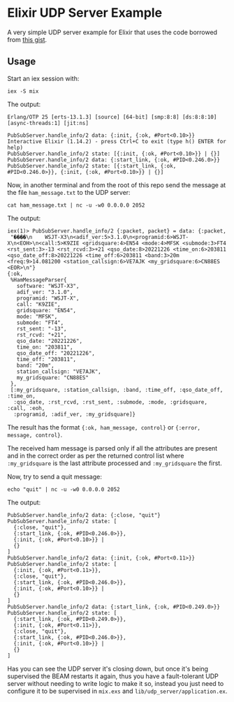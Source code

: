 # Elixir UDP Server Example

A very simple UDP server example for Elixir that uses the code borrowed from [this gist](https://gist.github.com/joshnuss/08603e11615ee0de65724be4d6335475).


## Usage

Start an iex session with:

```console
iex -S mix
```

The output:

```text
Erlang/OTP 25 [erts-13.1.3] [source] [64-bit] [smp:8:8] [ds:8:8:10] [async-threads:1] [jit:ns]

PubSubServer.handle_info/2 data: {:init, {:ok, #Port<0.10>}}
Interactive Elixir (1.14.2) - press Ctrl+C to exit (type h() ENTER for help)
PubSubServer.handle_info/2 state: [{:init, {:ok, #Port<0.10>}} | {}]
PubSubServer.handle_info/2 data: {:start_link, {:ok, #PID<0.246.0>}}
PubSubServer.handle_info/2 state: [{:start_link, {:ok, #PID<0.246.0>}}, {:init, {:ok, #Port<0.10>}} | {}]
```

Now, in another terminal and from the root of this repo send the message at the file `ham_message.txt` to the UDP server:

```console
cat ham_message.txt | nc -u -w0 0.0.0.0 2052
```

The output:

```text
iex(1)> PubSubServer.handle_info/2 {:packet, packet} = data: {:packet,
 "����\n    WSJT-X3\n<adif_ver:5>3.1.0\n<programid:6>WSJT-X\n<EOH>\n<call:5>K9ZIE <gridsquare:4>EN54 <mode:4>MFSK <submode:3>FT4 <rst_sent:3>-13 <rst_rcvd:3>+21 <qso_date:8>20221226 <time_on:6>203811 <qso_date_off:8>20221226 <time_off:6>203811 <band:3>20m <freq:9>14.081200 <station_callsign:6>VE7AJK <my_gridsquare:6>CN88ES <EOR>\n"}
{:ok,
 %HamMessageParser{
   software: "WSJT-X3",
   adif_ver: "3.1.0",
   programid: "WSJT-X",
   call: "K9ZIE",
   gridsquare: "EN54",
   mode: "MFSK",
   submode: "FT4",
   rst_sent: "-13",
   rst_rcvd: "+21",
   qso_date: "20221226",
   time_on: "203811",
   qso_date_off: "20221226",
   time_off: "203811",
   band: "20m",
   station_callsign: "VE7AJK",
   my_gridsquare: "CN88ES"
 },
 [:my_gridsquare, :station_callsign, :band, :time_off, :qso_date_off, :time_on,
  :qso_date, :rst_rcvd, :rst_sent, :submode, :mode, :gridsquare, :call, :eoh,
  :programid, :adif_ver, :my_gridsquare]}
```

The result has the format `{:ok, ham_message, control}` or `{:error, message, control}`. 

The received ham message is parsed only if all the attributes are present and in the correct order as per the returned control list where `:my_gridsquare` is the last attribute processed and `:my_gridsquare` the first.

Now, try to send a quit message:

```console
echo "quit" | nc -u -w0 0.0.0.0 2052
```

The output:

```text
PubSubServer.handle_info/2 data: {:close, "quit"}
PubSubServer.handle_info/2 state: [
  {:close, "quit"},
  {:start_link, {:ok, #PID<0.246.0>}},
  {:init, {:ok, #Port<0.10>}} |
  {}
]
PubSubServer.handle_info/2 data: {:init, {:ok, #Port<0.11>}}
PubSubServer.handle_info/2 state: [
  {:init, {:ok, #Port<0.11>}},
  {:close, "quit"},
  {:start_link, {:ok, #PID<0.246.0>}},
  {:init, {:ok, #Port<0.10>}} |
  {}
]
PubSubServer.handle_info/2 data: {:start_link, {:ok, #PID<0.249.0>}}
PubSubServer.handle_info/2 state: [
  {:start_link, {:ok, #PID<0.249.0>}},
  {:init, {:ok, #Port<0.11>}},
  {:close, "quit"},
  {:start_link, {:ok, #PID<0.246.0>}},
  {:init, {:ok, #Port<0.10>}} |
  {}
]
```

Has you can see the UDP server it's closing down, but once it's being supervised the BEAM restarts it again, thus you have a fault-tolerant UDP server without needing to write logic to make it so, instead you just need to configure it to be supervised in `mix.exs` and `lib/udp_server/application.ex`.
